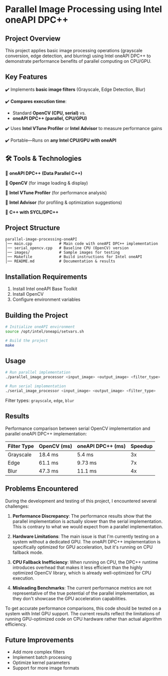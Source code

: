 # Parallel Image Processing using Intel oneAPI DPC++

## Project Overview

This project applies basic image processing operations (grayscale conversion, edge detection, and blurring) using Intel oneAPI DPC++ to demonstrate performance benefits of parallel computing on CPU/GPU.

## Key Features

✔️ Implements **basic image filters** (Grayscale, Edge Detection, Blur)

✔️ **Compares execution time**:
* Standard **OpenCV (CPU, serial)** vs.
* **oneAPI DPC++ (parallel, CPU/GPU)**

✔️ Uses **Intel VTune Profiler** or **Intel Advisor** to measure performance gains

✔️ Portable—Runs on **any Intel CPU/GPU with oneAPI**

## 🛠️ Tools & Technologies

🔹 **oneAPI DPC++ (Data Parallel C++)**

🔹 **OpenCV** (for image loading & display)

🔹 **Intel VTune Profiler** (for performance analysis)

🔹 **Intel Advisor** (for profiling & optimization suggestions)

🔹 **C++ with SYCL/DPC++**


## Project Structure

```
parallel-image-processing-oneAPI
│── main.cpp            # Main code with oneAPI DPC++ implementation
│── serial_opencv.cpp   # Baseline CPU (OpenCV) version
│── images/             # Sample images for testing
│── Makefile            # Build instructions for Intel oneAPI
│── README.md           # Documentation & results
```

## Installation Requirements

1. Install Intel oneAPI Base Toolkit
2. Install OpenCV
3. Configure environment variables

## Building the Project

```bash
# Initialize oneAPI environment
source /opt/intel/oneapi/setvars.sh

# Build the project
make
```

## Usage

```bash
# Run parallel implementation
./parallel_image_processor <input_image> <output_image> <filter_type>

# Run serial implementation
./serial_image_processor <input_image> <output_image> <filter_type>
```

Filter types: `grayscale`, `edge`, `blur`

## Results

Performance comparison between serial OpenCV implementation and parallel oneAPI DPC++ implementation:

| Filter Type | OpenCV (ms) | oneAPI DPC++ (ms) | Speedup |
|-------------|-------------|-------------------|---------|
| Grayscale   | 18.4 ms         |  5.4 ms               | 3x     |
| Edge        | 61.1 ms         | 9.73 ms               | 7x     |
| Blur        | 47.3 ms         | 11.1 ms               | 4x     |

## Problems Encountered

During the development and testing of this project, I encountered several challenges:

1. **Performance Discrepancy**: The performance results show that the parallel implementation is actually slower than the serial implementation. This is contrary to what we would expect from a parallel implementation.

2. **Hardware Limitations**: The main issue is that I'm currently testing on a system without a dedicated GPU. The oneAPI DPC++ implementation is specifically optimized for GPU acceleration, but it's running on CPU fallback mode.

3. **CPU Fallback Inefficiency**: When running on CPU, the DPC++ runtime introduces overhead that makes it less efficient than the highly optimized OpenCV library, which is already well-optimized for CPU execution.

4. **Misleading Benchmarks**: The current performance metrics are not representative of the true potential of the parallel implementation, as they don't showcase the GPU acceleration capabilities.

To get accurate performance comparisons, this code should be tested on a system with Intel GPU support. The current results reflect the limitations of running GPU-optimized code on CPU hardware rather than actual algorithm efficiency.

## Future Improvements

- Add more complex filters
- Implement batch processing
- Optimize kernel parameters
- Support for more image formats

